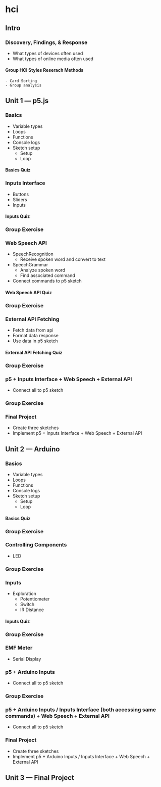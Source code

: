 # hci
## Intro
### Discovery, Findings, & Response
  - What types of devices often used
  - What types of online media often used
  #### Group HCI Styles Reserach Methods
    - Card Sorting
    - Group analysis
## Unit 1 — p5.js
### Basics
  - Variable types
  - Loops
  - Functions
  - Console logs
  - Sketch setup
    - Setup
    - Loop
  #### Basics Quiz
### Inputs Interface
  - Buttons
  - Sliders
  - Inputs
  #### Inputs Quiz
### Group Exercise
### Web Speech API
  - SpeechRecognition
    - Receive spoken word and convert to text
  - SpeechGrammar
    - Analyze spoken word
    - Find associated command
  - Connect commands to p5 sketch
  #### Web Speech API Quiz
### Group Exercise
### External API Fetching
  - Fetch data from api
  - Format data response
  - Use data in p5 sketch
  #### External API Fetching Quiz
### Group Exercise
### p5 + Inputs Interface + Web Speech + External API
  - Connect all to p5 sketch
### Group Exercise
### Final Project
  - Create three sketches
  - Implement p5 + Inputs Interface + Web Speech + External API 
## Unit 2 — Arduino
### Basics
  - Variable types
  - Loops
  - Functions
  - Console logs
  - Sketch setup
    - Setup
    - Loop
  #### Basics Quiz
### Group Exercise
### Controlling Components
  - LED
### Group Exercise
### Inputs
  - Exploration
    - Potentiometer
    - Switch
    - IR Distance
  #### Inputs Quiz
### Group Exercise
### EMF Meter
  - Serial Display
### p5 + Arduino Inputs
  - Connect all to p5 sketch
### Group Exercise
### p5 + Arduino Inputs / Inputs Interface (both accessing same commands) + Web Speech + External API
  - Connect all to p5 sketch
### Final Project
  - Create three sketches
  - Implement p5 + Arduino Inputs / Inputs Interface + Web Speech + External API 
## Unit 3 — Final Project
